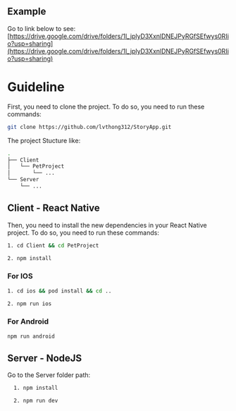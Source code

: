 
## Example
Go to link below to see:
  [https://drive.google.com/drive/folders/1l_jplyD3XxnlDNEJPyRGfSEfwys0RIio?usp=sharing](https://drive.google.com/drive/folders/1l_jplyD3XxnlDNEJPyRGfSEfwys0RIio?usp=sharing)

# Guideline
First, you need to clone the project. To do so, you need to run these commands:

```sh
git clone https://github.com/lvthong312/StoryApp.git
```
The project Stucture like:
```sh
.
├── Client
│   └── PetProject
│       └── ...
└── Server
    └── ...
```

## Client - React Native
Then, you need to install the new dependencies in your React Native project. To do so, you need to run these commands:

```sh
1. cd Client && cd PetProject
```
```sh
2. npm install
```
### For IOS
```sh
1. cd ios && pod install && cd ..
```
```sh
2. npm run ios
```

### For Android
```sh
npm run android
```

## Server - NodeJS
Go to the Server folder path:


```sh
  1. npm install
```

```sh
  2. npm run dev
```







